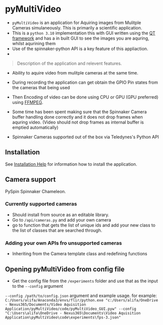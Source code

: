 # pyMultiVideo

- `pyMultiVideo` is an application for Aquiring images from Mulitple Cameras simulaneously. This is primarily a scientific application.
- This is a `python 3.10` implementation this with GUI written using the [QT framework](https://www.qt.io/product/framework) and has a in built GUI to see the images you are aquring, whilst aqurining them
- Use of the spinnaker-python API is a key feature of this appliaction. 
- 
> Description of the application and relevent features. 

- Ability to aquire video from mulitple cameras at the same time. 
- During recording the application can get  obtain the GPIO Pin states from the cameras that being used
- Then Encoding of video can be done using CPU or GPU (GPU preferred) using [FFMPEG](https://www.ffmpeg.org/).
- Some time has been spent making sure that  the Spinnaker Camera buffer handling done correctly and it does not drop frames when aquring video. (Video should not drop frames as internal buffer is emptied automatically)

- Spinnaker Cameras supported out of the box via Teledynes's Python API

## Installation
See [Installation Help](/_installation/README.md) for information how to install the application.

## Camera support

PySpin Spinnaker Chameleon.

### Currently supported cameras

- Should install from source as an editable library.
- Go to `/api/cameras.py` and add your own camera
- go to function that gets the list of unique ids and add your new class to the list of classes that are searched through.

### Adding your own APIs fro unsupported cameras

- Inheriting from the Camera template class and redefining functions

## Opening pyMultiVideo from config file

- Get the config file from the `/experiments` folder and use that as the input to the `--config` argument

`--config /path/to/config.json` argument and example usage. for example: `C:/Users/alifa/Anaconda3/envs/flir/python.exe "c:/Users/alifa/OneDrive - Nexus365/Documents/Video Aquisition Application/pyMultiVideo/code/pyMultiVideo_GUI.pyw" --config "C:\Users\alifa\OneDrive - Nexus365\Documents\Video Aquisition Application\pyMultiVideo\code\experiments\fps-3.json"`

